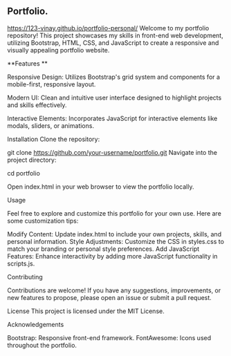 ## Portfolio.

https://123-vinay.github.io/portfolio-personal/
Welcome to my portfolio repository! This project showcases my skills in front-end web development, utilizing Bootstrap,
HTML, CSS, and JavaScript to create a responsive and visually appealing portfolio website.

**Features
**

Responsive Design: Utilizes Bootstrap's grid system and components for a mobile-first, responsive layout.

Modern UI: Clean and intuitive user interface designed to highlight projects and skills effectively.

Interactive Elements: Incorporates JavaScript for interactive elements like modals, sliders, or animations.

 Installation
Clone the repository:

git clone https://github.com/your-username/portfolio.git
Navigate into the project directory:

cd portfolio

Open index.html in your web browser to view the portfolio locally.

Usage

Feel free to explore and customize this portfolio for your own use. Here are some customization tips:

Modify Content: Update index.html to include your own projects, skills, and personal information.
Style Adjustments: Customize the CSS in styles.css to match your branding or personal style preferences.
Add JavaScript Features: Enhance interactivity by adding more JavaScript functionality in scripts.js.


Contributing


Contributions are welcome! If you have any suggestions, improvements, or new features to propose, please open an issue or submit a pull request.

License
This project is licensed under the MIT License.

Acknowledgements

Bootstrap: Responsive front-end framework.
FontAwesome: Icons used throughout the portfolio.

